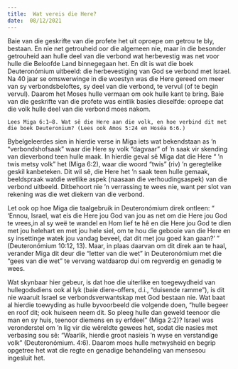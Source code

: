 ```yaml
---
title:  Wat vereis die Here?
date:  08/12/2021
---
```


Baie van die geskrifte van die profete het uit oproepe om getrou te bly, bestaan. En nie net getrouheid oor die algemeen nie, maar in die besonder getrouheid aan hulle deel van die verbond wat herbevestig was net voor hulle die Beloofde Land binnegegaan het.  En dit is wat die boek Deuteronómium uitbeeld:  die herbevestiging van God se verbond met Israel.  Na 40 jaar se omswerwinge in die woestyn was die Here gereed om meer van sy verbondsbeloftes, sy deel van die verbond, te vervul (of te begin vervul).  Daarom het Moses hulle vermaan om ook hulle kant te bring. Baie van die geskrifte van die profete was eintlik basies dieselfde: oproepe dat die volk hulle deel van die verbond moes nakom.

`Lees Miga 6:1–8. Wat sê die Here aan die volk, en hoe verbind dit met die boek Deuteronium? (Lees ook Amos 5:24 en Hoséa 6:6.)`

Bybelgeleerdes sien in hierdie verse in Miga iets wat bekendstaan as ’n  “verbondshofsaak” waar die Here sy volk “dagvaar” of ’n saak vir skending van dieverbond teen hulle maak. In hierdie geval sê Miga dat die Here “ ’n twis metsy volk” het (Miga 6:2), waar die woord “twis” (riv) ’n geregtelike geskil kanbeteken. Dit wil sê, die Here het ’n saak teen hulle gemaak, beeldspraak watdie wetlike aspek (naasaan die verhoudingsaspek) van die verbond uitbeeld.  Ditbehoort nie ’n verrassing te wees nie, want per slot van rekening was die wet diekern van die verbond.

Let ook op hoe Miga die taalgebruik in Deuteronómium direk ontleen: “ ‘Ennou, Israel, wat eis die Here jou God van jou as net om die Here jou God te vrees,in al sy weë te wandel en Hom lief te hê en die Here jou God te dien met jou helehart en met jou hele siel, om te hou die gebooie van die Here en sy insettinge watek jou vandag beveel, dat dit met jou goed kan gaan?’ ” (Deuteronómium 10:12, 13). Maar, in plaas daarvan om dit direk aan te haal, verander Miga dit deur die “letter van die wet” in Deuteronómium met die “gees van die wet” te vervang watdaarop dui om regverdig en genadig te wees.

Wat skynbaar hier gebeur, is dat hoe die uiterlike en toegewydheid van hullegodsdiens ook al lyk (baie diere-offers, d.i., “duisende ramme”), is dit nie waaruit Israel se verbondsverwantskap met God bestaan nie.  Wat baat al hierdie toewyding as hulle byvoorbeeld die volgende doen, “hulle begeer en roof dit; ook huiseen neem dit. So pleeg hulle dan geweld teenoor die man en sy huis, teenoor diemens en sy erfdeel” (Miga 2:2)? Israel was veronderstel om ’n lig vir die wêreldte gewees het, sodat die nasies met verbasing sou sê: “Waarlik, hierdie groot nasieis ’n wyse en verstandige volk” (Deuteronómium. 4:6). Daarom moes hulle metwysheid en begrip opgetree het wat die regte en genadige behandeling van mensesou ingesluit het.